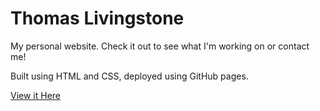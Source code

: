 # Thomas Livingstone
My personal website. Check it out to see what I'm working on or contact me!

Built using HTML and CSS, deployed using GitHub pages.

[View it Here](http://www.thomaslivingstone.ca)
